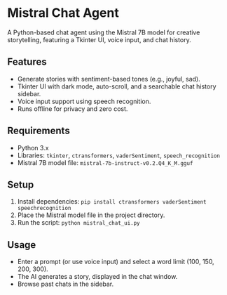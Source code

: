 # Mistral Chat Agent

A Python-based chat agent using the Mistral 7B model for creative storytelling, featuring a Tkinter UI, voice input, and chat history.

## Features
- Generate stories with sentiment-based tones (e.g., joyful, sad).
- Tkinter UI with dark mode, auto-scroll, and a searchable chat history sidebar.
- Voice input support using speech recognition.
- Runs offline for privacy and zero cost.

## Requirements
- Python 3.x
- Libraries: `tkinter`, `ctransformers`, `vaderSentiment`, `speech_recognition`
- Mistral 7B model file: `mistral-7b-instruct-v0.2.Q4_K_M.gguf`

## Setup
1. Install dependencies: `pip install ctransformers vaderSentiment speechrecognition`
2. Place the Mistral model file in the project directory.
3. Run the script: `python mistral_chat_ui.py`

## Usage
- Enter a prompt (or use voice input) and select a word limit (100, 150, 200, 300).
- The AI generates a story, displayed in the chat window.
- Browse past chats in the sidebar.

